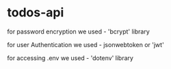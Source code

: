 # todos-api

for password encryption we used - 'bcrypt' library

for user Authentication we used - jsonwebtoken or 'jwt'

for accessing .env we used - 'dotenv' library
